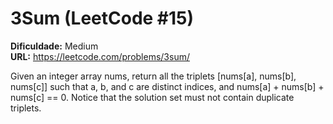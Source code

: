 # 3Sum (LeetCode #15)

**Dificuldade:** Medium  
**URL:** https://leetcode.com/problems/3sum/

Given an integer array nums, return all the triplets [nums[a], nums[b], nums[c]] such that a, b, and c are distinct indices, and nums[a] + nums[b] + nums[c] == 0. Notice that the solution set must not contain duplicate triplets.

